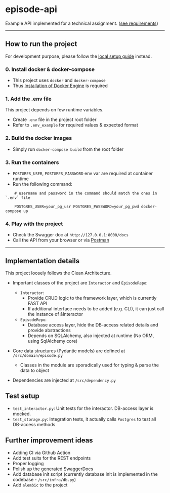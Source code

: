 # episode-api
Example API implemented for a technical assignment. ([see requirements](./docs/REQUIREMENT.md))

---

## How to run the project
For development purpose, please follow the [local setup guide](./docs/LOCALSETUP.md) instead.

### 0. Install docker & docker-compose
- This project uses `docker` and `docker-compose`
- Thus [Installation of Docker Engine](https://docs.docker.com/engine/install/) is required


### 1. Add the .env file 
This project depends on few runtime variables. 

- Create `.env` file in the project root folder
- Refer to `.env_example` for required values & expected format

### 2. Build the docker images
- Simply run `docker-compose build` from the root folder

### 3. Run the containers
- `POSTGRES_USER`, `POSTGRES_PASSWORD` env var are required at container runtime
- Run the following command:
```
    # username and password in the command should match the ones in `.env` file

    POSTGRES_USER=your_pg_usr POSTGRES_PASSWORD=your_pg_pwd docker-compose up 
```

### 4. Play with the project

- Check the Swagger doc at `http://127.0.0.1:8000/docs`
- Call the API from your browser or via [Postman](https://www.postman.com/s)

---

## Implementation details
This project loosely follows the Clean Architecture. 

- Important classes of the project are `Interactor` and `EpisodeRepo`:
    - `Interactor`: 
        - Provide CRUD logic to the framework layer, which is currently FAST API
        - If additional interface needs to be added (e.g. CLI), it can just call the instance of åInteractor 
    - `EpisodeRepo`:
        - Database access layer, hide the DB-access related details and provide abstractions
        - Depends on SQLAlchemy, also injected at runtime (No ORM, using SqlAlchemy core)

- Core data structures (Pydantic models) are defined at `/src/domain/episode.py` 
    - Classes in the module are sporadically used for typing & parse the data to object

- Dependencies are injected at `/src/dependency.py`

## Test setup
- `test_interactor.py`: Unit tests for the interactor. DB-access layer is mocked.
- `test_storage.py`: Integration tests, it actually calls `Postgres` to test all DB-access methods. 


## Further improvement ideas
- Adding CI via Github Action
- Add test suits for the REST endpoints
- Proper logging
- Polish up the generated SwaggerDocs
- Add database init script (currently database init is implemented in the codebase - `/src/infra/db.py`)
- Add `alembic` to the project

